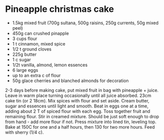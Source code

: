 # Pineapple christmas cake

* 1.5kg mixed fruit (700g sultana, 500g raisins, 250g currents, 50g mixed peel)
* 450g can crushed pinapple
* 3 cups flour
* 1 t cinnamon, mixed spice
* 1/2 t ground cloves
* 225g butter
* 1 c sugar
* 1/2t vanilla, almond, lemon essences
* 6 large eggs
* up to an extra c of flour
* 50g glace cherries and blanched almonds for decoration

2-3 days before making cake, put mixed fruit in bag with pineapple + juice.  Leave in warm place turning occasionally until all juice absorbed.  23cm cake tin (or 2 18cm).  Mix spices with flour and set aside.  Cream butter, sugar and essences until light and smooth.  Beat in eggs one at a time, adding about 2 T of spiced flour with each egg.  Toss together fruit and remaining flour.  Stir in creamed mixture.  Should be just soft enough to drop from hand - add more flour if not.  Press mixture into lined tin, leveling top.  Bake at 150C for one and a half hours, then 130 for two more hours. Feed with sherry (1/4 c). 

